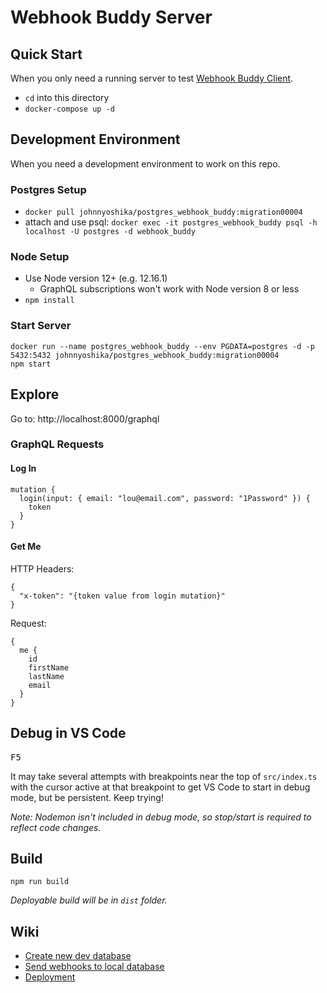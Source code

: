 # Webhook Buddy Server

## Quick Start

When you only need a running server to test [Webhook Buddy Client](https://github.com/webhook-buddy/webhook-buddy-client).

- `cd` into this directory
- `docker-compose up -d`

## Development Environment

When you need a development environment to work on this repo.

### Postgres Setup

- `docker pull johnnyoshika/postgres_webhook_buddy:migration00004`
- attach and use psql: `docker exec -it postgres_webhook_buddy psql -h localhost -U postgres -d webhook_buddy`

### Node Setup

- Use Node version 12+ (e.g. 12.16.1)
  - GraphQL subscriptions won't work with Node version 8 or less
- `npm install`

### Start Server

```
docker run --name postgres_webhook_buddy --env PGDATA=postgres -d -p 5432:5432 johnnyoshika/postgres_webhook_buddy:migration00004
npm start
```

## Explore

Go to: http://localhost:8000/graphql

### GraphQL Requests

#### Log In

```
mutation {
  login(input: { email: "lou@email.com", password: "1Password" }) {
    token
  }
}
```

#### Get Me

HTTP Headers:

```
{
  "x-token": "{token value from login mutation}"
}
```

Request:

```
{
  me {
    id
    firstName
    lastName
    email
  }
}
```

## Debug in VS Code

<kbd>F5</kbd>

It may take several attempts with breakpoints near the top of `src/index.ts` with the cursor active at that breakpoint to get VS Code to start in debug mode, but be persistent. Keep trying!

_Note: Nodemon isn't included in debug mode, so stop/start is required to reflect code changes._

## Build

```
npm run build
```

_Deployable build will be in `dist` folder._

## Wiki

- [Create new dev database](https://github.com/johnnyoshika/webhook-buddy-server/wiki/Create-new-dev-database)
- [Send webhooks to local database](https://github.com/johnnyoshika/webhook-buddy-server/wiki/Send-webhooks-to-local-database)
- [Deployment](https://github.com/webhook-buddy/webhook-buddy-server/wiki/Deployment)
